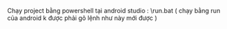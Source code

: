 Chạy project bằng powershell tại android studio : \run.bat ( chạy bằng run của android k được phải gõ lệnh như này mới được )
